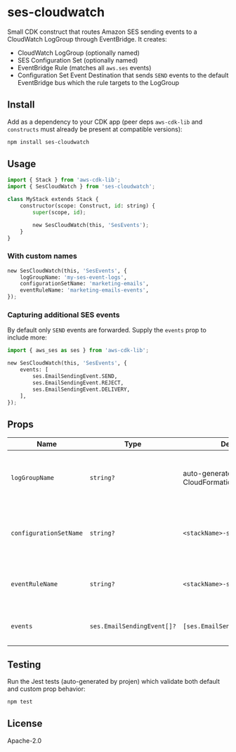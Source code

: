 # ses-cloudwatch

Small CDK construct that routes Amazon SES sending events to a CloudWatch LogGroup through EventBridge. It creates:

* CloudWatch LogGroup (optionally named)
* SES Configuration Set (optionally named)
* EventBridge Rule (matches all `aws.ses` events)
* Configuration Set Event Destination that sends `SEND` events to the default EventBridge bus which the rule targets to the LogGroup

## Install

Add as a dependency to your CDK app (peer deps `aws-cdk-lib` and `constructs` must already be present at compatible versions):

```bash
npm install ses-cloudwatch
```

## Usage

```python
import { Stack } from 'aws-cdk-lib';
import { SesCloudWatch } from 'ses-cloudwatch';

class MyStack extends Stack {
	constructor(scope: Construct, id: string) {
		super(scope, id);

		new SesCloudWatch(this, 'SesEvents');
	}
}
```

### With custom names

```python
new SesCloudWatch(this, 'SesEvents', {
	logGroupName: 'my-ses-event-logs',
	configurationSetName: 'marketing-emails',
	eventRuleName: 'marketing-emails-events',
});
```

### Capturing additional SES events

By default only `SEND` events are forwarded. Supply the `events` prop to include more:

```python
import { aws_ses as ses } from 'aws-cdk-lib';

new SesCloudWatch(this, 'SesEvents', {
	events: [
		ses.EmailSendingEvent.SEND,
		ses.EmailSendingEvent.REJECT,
		ses.EmailSendingEvent.DELIVERY,
	],
});
```

## Props

| Name | Type | Default | Description |
| ---- | ---- | ------- | ----------- |
| `logGroupName` | `string?` | auto-generated by CloudFormation | Explicit name for the CloudWatch LogGroup that stores SES events. |
| `configurationSetName` | `string?` | `<stackName>-ses-config-set` | Name for the SES Configuration Set whose events are logged. |
| `eventRuleName` | `string?` | `<stackName>-ses-event-rule` | Name for the EventBridge Rule that matches SES events. |
| `events` | `ses.EmailSendingEvent[]?` | `[ses.EmailSendingEvent.SEND]` | Set of SES sending event types to capture. |

## Testing

Run the Jest tests (auto-generated by projen) which validate both default and custom prop behavior:

```bash
npm test
```

## License

Apache-2.0
